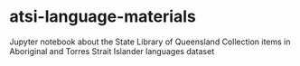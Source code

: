 # atsi-language-materials
Jupyter notebook about the State Library of Queensland Collection items in Aboriginal and Torres Strait Islander languages dataset
